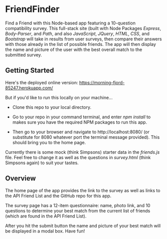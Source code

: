 # FriendFinder
Find a Friend with this Node-based app featuring a 10-question compatibility survey. This full-stack site (built with Node Packages *Express*, *Body-Parser*, and *Path*, and also *JavaScript*, *JQuery*, *HTML*, *CSS*, and *Bootstrap* will take in results from user surveys, then compare their answers with those already in the list of possible friends. The app will then display the name and picture of the user with the best overall match to the submitted survey.

## Getting Started

Here's the deployed online version: https://morning-fjord-85247.herokuapp.com/

But if you'd like to run this locally on your machine...

  * Clone this repo to your local directory.

  * Go to your repo in your command terminal, and enter *npm install* to makes sure you have the required NPM packages to run this app.

  * Then go to your browser and navigate to http://localhost:8080/ (or substitute for 8080 whatever port the terminal message provided). This should bring you to the home page.

Currently there is some mock (think Simpsons) starter data in the *friends.js* file.  Feel free to change it as well as the questions in *survey.html* (think Simpsons again) to suit your tastes.

## Overview
The home page of the app provides the link to the survey as well as links to the API Friend List and the GitHub repo for this app.

The survey page has a 12-item questionnaire: name, photo link, and 10 questions to determine your best match from the current list of friends (which are found in the API Friend List).

After you hit the submit button the name and picture of your best match will be displayed in a modal box. Have fun!



